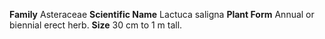  **Family** Asteraceae **Scientific Name** Lactuca saligna **Plant Form** Annual or biennial erect herb. **Size** 30 cm to 1 m tall.